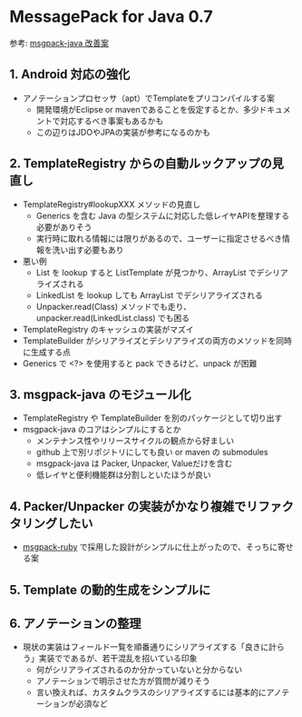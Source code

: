 # MessagePack for Java 0.7

参考: [msgpack-java 改善案](http://togetter.com/li/445800)

## 1. Android 対応の強化
- アノテーションプロセッサ（apt）でTemplateをプリコンパイルする案
    * 開発環境がEclipse or mavenであることを仮定するとか、多少ドキュメントで対応するべき事案もあるかも
    * この辺りはJDOやJPAの実装が参考になるのかも

## 2. TemplateRegistry からの自動ルックアップの見直し
- TemplateRegistry#lookupXXX メソッドの見直し
    * Generics を含む Java の型システムに対応した低レイヤAPIを整理する必要がありそう
    * 実行時に取れる情報には限りがあるので、ユーザーに指定させるべき情報を洗い出す必要もあり
- 悪い例
    * List を lookup すると ListTemplate が見つかり、ArrayList でデシリアライズされる
    * LinkedList を lookup しても ArrayList でデシリアライズされる
    * Unpacker.read(Class) メソッドでも走り、unpacker.read(LinkedList.class) でも困る
- TemplateRegistry のキャッシュの実装がマズイ
- TemplateBuilder がシリアライズとデシリアライズの両方のメソッドを同時に生成する点
- Generics で <?> を使用すると pack できるけど、unpack が困難

## 3. msgpack-java のモジュール化
- TemplateRegistry や TemplateBuilder を別のパッケージとして切り出す
- msgpack-java のコアはシンプルにするとか
    * メンテナンス性やリリースサイクルの観点から好ましい
    * github 上で別リポジトリにしても良い or maven の submodules
    * msgpack-java は Packer, Unpacker, Valueだけを含む
    * 低レイヤと便利機能群は分割しといたほうが良い

## 4. Packer/Unpacker の実装がかなり複雑でリファクタリングしたい
- [msgpack-ruby](https://github.com/msgpack/msgpack-ruby) で採用した設計がシンプルに仕上がったので、そっちに寄せる案

## 5. Template の動的生成をシンプルに

## 6. アノテーションの整理
- 現状の実装はフィールド一覧を順番通りにシリアライズする「良きに計らう」実装でであるが、若干混乱を招いている印象
    * 何がシリアライズされるのか分かっていないと分からない
    * アノテーションで明示させた方が質問が減りそう
    * 言い換えれば、カスタムクラスのシリアライズするには基本的にアノテーションが必須など
